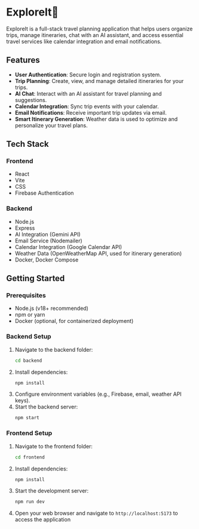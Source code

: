 # ExploreIt🧭

ExploreIt is a full-stack travel planning application that helps users organize trips, manage itineraries, chat with an AI assistant, and access essential travel services like calendar integration and email notifications.

## Features

- **User Authentication**: Secure login and registration system.
- **Trip Planning**: Create, view, and manage detailed itineraries for your trips.
- **AI Chat**: Interact with an AI assistant for travel planning and suggestions.
- **Calendar Integration**: Sync trip events with your calendar.
- **Email Notifications**: Receive important trip updates via email.
- **Smart Itinerary Generation**: Weather data is used to optimize and personalize your travel plans.

## Tech Stack

### Frontend
- React
- Vite
- CSS
- Firebase Authentication

### Backend
- Node.js
- Express
- AI Integration (Gemini API)
- Email Service (Nodemailer)
- Calendar Integration (Google Calendar API)
- Weather Data (OpenWeatherMap API, used for itinerary generation)
- Docker, Docker Compose

## Getting Started

### Prerequisites
- Node.js (v18+ recommended)
- npm or yarn
- Docker (optional, for containerized deployment)

### Backend Setup
1. Navigate to the backend folder:
   ```sh
   cd backend
   ```
2. Install dependencies:
   ```sh
   npm install
   ```
3. Configure environment variables (e.g., Firebase, email, weather API keys).
4. Start the backend server:
   ```sh
   npm start
   ```

### Frontend Setup
1. Navigate to the frontend folder:
   ```sh
   cd frontend
   ```
2. Install dependencies:
   ```sh
   npm install
   ```
3. Start the development server:
   ```sh
   npm run dev
   ```
4. Open your web browser and navigate to `http://localhost:5173` to access the application
